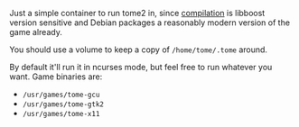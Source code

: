 Just a simple container to run tome2 in, since [compilation](https://github.com/tome2/tome2) is libboost version sensitive and Debian packages a reasonably modern version of the game already.

You should use a volume to keep a copy of `/home/tome/.tome` around.

By default it'll run it in ncurses mode, but feel free to run whatever you want. Game binaries are:
  - `/usr/games/tome-gcu`
  - `/usr/games/tome-gtk2`
  - `/usr/games/tome-x11`
